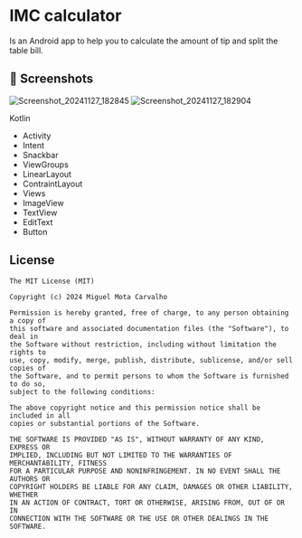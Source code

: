 # IMC calculator

Is an Android app to help you to calculate the amount of tip and split the table bill.

## :camera_flash: Screenshots
<!-- You can add more screenshots here if you like -->
![Screenshot_20241127_182845](https://github.com/user-attachments/assets/b246afdd-5ca3-4476-b51b-42426cf8d511)
![Screenshot_20241127_182904](https://github.com/user-attachments/assets/b97070fa-40f1-4aa8-b2db-ec6d69fd9703)


Kotlin
- Activity
- Intent
- Snackbar
- ViewGroups
- LinearLayout
- ContraintLayout
- Views
- ImageView
- TextView
- EditText
- Button

## License
```
The MIT License (MIT)

Copyright (c) 2024 Miguel Mota Carvalho

Permission is hereby granted, free of charge, to any person obtaining a copy of
this software and associated documentation files (the "Software"), to deal in
the Software without restriction, including without limitation the rights to
use, copy, modify, merge, publish, distribute, sublicense, and/or sell copies of
the Software, and to permit persons to whom the Software is furnished to do so,
subject to the following conditions:

The above copyright notice and this permission notice shall be included in all
copies or substantial portions of the Software.

THE SOFTWARE IS PROVIDED "AS IS", WITHOUT WARRANTY OF ANY KIND, EXPRESS OR
IMPLIED, INCLUDING BUT NOT LIMITED TO THE WARRANTIES OF MERCHANTABILITY, FITNESS
FOR A PARTICULAR PURPOSE AND NONINFRINGEMENT. IN NO EVENT SHALL THE AUTHORS OR
COPYRIGHT HOLDERS BE LIABLE FOR ANY CLAIM, DAMAGES OR OTHER LIABILITY, WHETHER
IN AN ACTION OF CONTRACT, TORT OR OTHERWISE, ARISING FROM, OUT OF OR IN
CONNECTION WITH THE SOFTWARE OR THE USE OR OTHER DEALINGS IN THE SOFTWARE.
```
